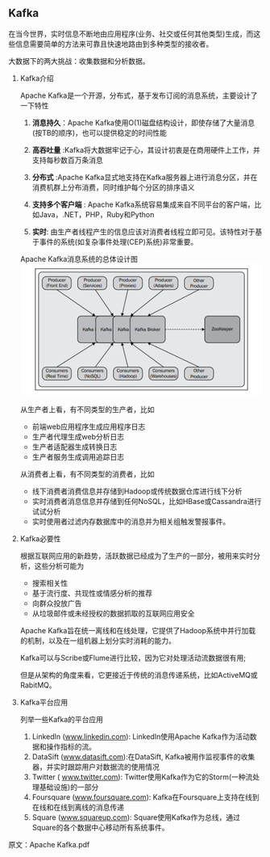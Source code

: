 ## Kafka

在当今世界，实时信息不断地由应用程序(业务、社交或任何其他类型)生成，而这些信息需要简单的方法来可靠且快速地路由到多种类型的接收者。

大数据下的两大挑战：收集数据和分析数据。

1. Kafka介绍

    Apache Kafka是一个开源，分布式，基于发布订阅的消息系统，主要设计了一下特性
    1. **消息持久**：Apache Kafka使用O(1)磁盘结构设计，即使存储了大量消息(按TB的顺序)，也可以提供稳定的时间性能
    
    2. **高吞吐量** :Kafka将大数据牢记于心，其设计初衷是在商用硬件上工作，并支持每秒数百万条消息

    3. **分布式** :Apache Kafka显式地支持在Kafka服务器上进行消息分区，并在消费机群上分布消费，同时维护每个分区的排序语义

    4. **支持多个客户端** : Apache Kafka系统容易集成来自不同平台的客户端，比如Java，.NET，PHP，Ruby和Python

    5. **实时**: 由生产者线程产生的信息应该对消费者线程立即可见。该特性对于基于事件的系统(如复杂事件处理(CEP)系统)非常重要。

    Apache Kafka消息系统的总体设计图
    ![](kafka/kafka-introduce-system-design.png)

    从生产者上看，有不同类型的生产者，比如
    * 前端web应用程序生成应用程序日志
    * 生产者代理生成web分析日志
    * 生产者适配器生成转换日志
    * 生产者服务生成调用追踪日志

    从消费者上看，有不同类型的消费者，比如
    * 线下消费者消费信息并存储到Hadoop或传统数据仓库进行线下分析
    * 实时消费者消息信息并存储到任何NoSQL，比如HBase或Cassandra进行试试分析
    * 实时使用者过滤内存数据库中的消息并为相关组触发警报事件。

2. Kafka必要性

    根据互联网应用的新趋势，活跃数据已经成为了生产的一部分，被用来实时分析，这些分析可能为
    * 搜索相关性
    * 基于流行度、共现性或情感分析的推荐
    * 向群众投放广告
    * 从垃圾邮件或未经授权的数据抓取的互联网应用安全

    Apache Kafka旨在统一离线和在线处理，它提供了Hadoop系统中并行加载的机制，以及在一组机器上划分实时消耗的能力。

    Kafka可以与Scribe或Flume进行比较，因为它对处理活动流数据很有用;

    但是从架构的角度来看，它更接近于传统的消息传递系统，比如ActiveMQ或RabitMQ。

3. Kafka平台应用
   
    列举一些Kafka的平台应用

    1. LinkedIn (www.linkedin.com): LinkedIn使用Apache Kafka作为活动数据和操作指标的流。
    2. DataSift (www.datasift.com):在DataSift, Kafka被用作监视事件的收集器，并实时跟踪用户对数据流的使用情况
    3. Twitter ( www.twitter.com): Twitter使用Kafka作为它的Storm(一种流处理基础设施)的一部分
    4. Foursquare (www.foursquare.com): Kafka在Foursquare上支持在线到在线和在线到离线的消息传递
    5. Square (www.squareup.com): Square使用Kafka作为总线，通过Square的各个数据中心移动所有系统事件。

原文：Apache Kafka.pdf